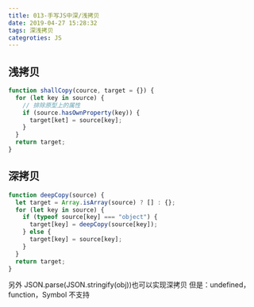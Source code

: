 ```yaml
---
title: 013-手写JS中深/浅拷贝
date: 2019-04-27 15:28:32
tags: 深浅拷贝
categroties: JS
---
```


## 浅拷贝

```js
function shallCopy(cource, target = {}) {
  for (let key in source) {
    // 排除原型上的属性
    if (source.hasOwnProperty(key)) {
      target[ket] = source[key];
    }
  }
  return target;
}
```

## 深拷贝

```js
function deepCopy(source) {
  let target = Array.isArray(source) ? [] : {};
  for (let key in source) {
    if (typeof source[key] === "object") {
      target[key] = deepCopy(source[key]);
    } else {
      target[key] = source[key];
    }
  }
  return target;
}
```

另外 JSON.parse(JSON.stringify(obj))也可以实现深拷贝
但是：undefined，function，Symbol 不支持
